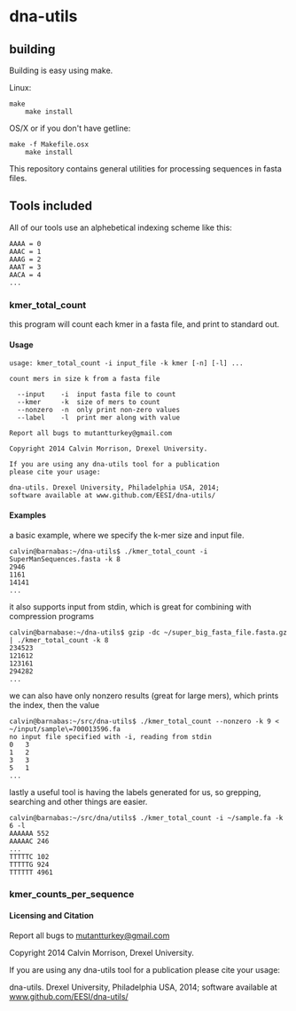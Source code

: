# dna-utils 


## building

Building is easy using make.

Linux:

    make
		make install

OS/X or if you don't have getline:

    make -f Makefile.osx
		make install
This repository contains general utilities for processing sequences in fasta files.


## Tools included ##

All of our tools use an alphebetical indexing scheme like this:

    AAAA = 0
    AAAC = 1
    AAAG = 2
    AAAT = 3
    AACA = 4
    ...
    

### kmer_total_count 

this program will count each kmer in a fasta file, and print to standard out.

#### Usage

    usage: kmer_total_count -i input_file -k kmer [-n] [-l] ...

    count mers in size k from a fasta file

      --input    -i  input fasta file to count
      --kmer     -k  size of mers to count
      --nonzero  -n  only print non-zero values
      --label    -l  print mer along with value

    Report all bugs to mutantturkey@gmail.com

    Copyright 2014 Calvin Morrison, Drexel University.

    If you are using any dna-utils tool for a publication
    please cite your usage:

    dna-utils. Drexel University, Philadelphia USA, 2014;
    software available at www.github.com/EESI/dna-utils/

#### Examples

a basic example, where we specify the k-mer size and input file.

    calvin@barnabas:~/dna-utils$ ./kmer_total_count -i SuperManSequences.fasta -k 8 
    2946
    1161
    14141
    ...

it also supports input from stdin, which is great for combining with compression programs

    calvin@barnabase:~/dna-utils$ gzip -dc ~/super_big_fasta_file.fasta.gz | ./kmer_total_count -k 8
    234523
    121612
    123161
    294282
    ...
    
we can also have only nonzero results (great for large mers), which prints the index, then the value

    calvin@barnabas:~/src/dna-utils$ ./kmer_total_count --nonzero -k 9 < ~/input/sample\=700013596.fa
    no input file specified with -i, reading from stdin
    0	3
    1	2
    3	3
    5	1
    ...

lastly a useful tool is having the labels generated for us, so grepping, searching and other things are easier.

    calvin@barnabas:~/src/dna/utils$ ./kmer_total_count -i ~/sample.fa -k 6 -l
    AAAAAA 552
    AAAAAC 246
    ...
    TTTTTC 102
    TTTTTG 924
    TTTTTT 4961

### kmer_counts_per_sequence



#### Licensing and Citation
Report all bugs to mutantturkey@gmail.com

Copyright 2014 Calvin Morrison, Drexel University.

If you are using any dna-utils tool for a publication
please cite your usage:

dna-utils. Drexel University, Philadelphia USA, 2014;
software available at www.github.com/EESI/dna-utils/

